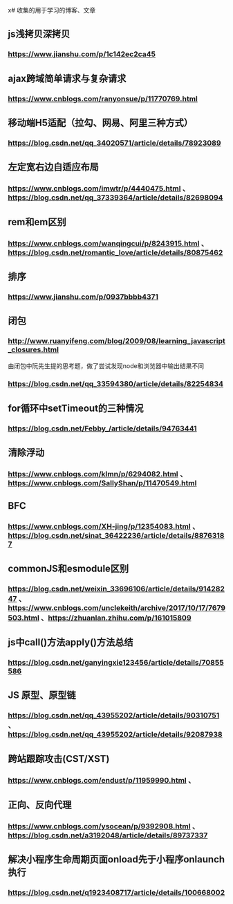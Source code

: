 x# 收集的用于学习的博客、文章
## js浅拷贝深拷贝
### https://www.jianshu.com/p/1c142ec2ca45

## ajax跨域简单请求与复杂请求
### https://www.cnblogs.com/ranyonsue/p/11770769.html

## 移动端H5适配（拉勾、网易、阿里三种方式）
### https://blog.csdn.net/qq_34020571/article/details/78923089

## 左定宽右边自适应布局
### https://www.cnblogs.com/imwtr/p/4440475.html 、 https://blog.csdn.net/qq_37339364/article/details/82698094

## rem和em区别
### https://www.cnblogs.com/wanqingcui/p/8243915.html 、 https://blog.csdn.net/romantic_love/article/details/80875462

## 排序
### https://www.jianshu.com/p/0937bbbb4371

## 闭包
### http://www.ruanyifeng.com/blog/2009/08/learning_javascript_closures.html
由闭包中阮先生提的思考题，做了尝试发现node和浏览器中输出结果不同 
### https://blog.csdn.net/qq_33594380/article/details/82254834

## for循环中setTimeout的三种情况
### https://blog.csdn.net/Febby_/article/details/94763441

## 清除浮动
### https://www.cnblogs.com/klmn/p/6294082.html 、 https://www.cnblogs.com/SallyShan/p/11470549.html

## BFC
### https://www.cnblogs.com/XH-jing/p/12354083.html 、 https://blog.csdn.net/sinat_36422236/article/details/88763187

## commonJS和esmodule区别
### https://blog.csdn.net/weixin_33696106/article/details/91428247 、 https://www.cnblogs.com/unclekeith/archive/2017/10/17/7679503.html 、https://zhuanlan.zhihu.com/p/161015809

## js中call()方法apply()方法总结
### https://blog.csdn.net/ganyingxie123456/article/details/70855586

## JS 原型、原型链
### https://blog.csdn.net/qq_43955202/article/details/90310751 、https://blog.csdn.net/qq_43955202/article/details/92087938

## 跨站跟踪攻击(CST/XST)
### https://www.cnblogs.com/endust/p/11959990.html 、

## 正向、反向代理
### https://www.cnblogs.com/ysocean/p/9392908.html 、https://blog.csdn.net/a3192048/article/details/89737337

## 解决小程序生命周期页面onload先于小程序onlaunch执行
### https://blog.csdn.net/q1923408717/article/details/100668002
